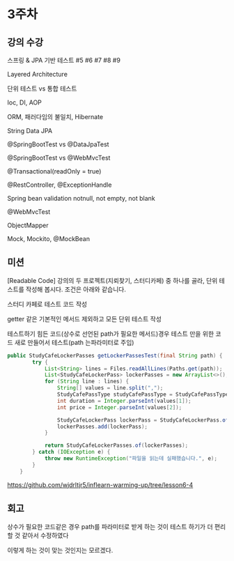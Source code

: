 # 3주차

## 강의 수강

스프링 & JPA 기반 테스트 #5 #6 #7 #8 #9

Layered Architecture

단위 테스트 vs 통합 테스트

Ioc, DI, AOP

ORM, 패러다임의 불일치, Hibernate

String Data JPA

@SpringBootTest vs @DataJpaTest

@SpringBootTest vs @WebMvcTest

@Transactional(readOnly = true)

@RestController, @ExceptionHandle

Spring bean validation notnull, not empty, not blank

@WebMvcTest

ObjectMapper

Mock, Mockito, @MockBean

## 미션

[Readable Code] 강의의 두 프로젝트(지뢰찾기, 스터디카페) 중 하나를 골라, 단위 테스트를 작성해 봅시다. 조건은 아래와 같습니다.

스터디 카페로 테스트 코드 작성

getter 같은 기본적인 메서드 제외하고 모든 단위 테스트 작성

테스트하기 힘든 코드(상수로 선언된 path가 필요한 메서드)경우 테스트 만을 위한 코드 새로 만들어서 테스트(path 는파라미터로 주입)

```java
public StudyCafeLockerPasses getLockerPassesTest(final String path) {
        try {
            List<String> lines = Files.readAllLines(Paths.get(path));
            List<StudyCafeLockerPass> lockerPasses = new ArrayList<>();
            for (String line : lines) {
                String[] values = line.split(",");
                StudyCafePassType studyCafePassType = StudyCafePassType.valueOf(values[0]);
                int duration = Integer.parseInt(values[1]);
                int price = Integer.parseInt(values[2]);

                StudyCafeLockerPass lockerPass = StudyCafeLockerPass.of(studyCafePassType, duration, price);
                lockerPasses.add(lockerPass);
            }

            return StudyCafeLockerPasses.of(lockerPasses);
        } catch (IOException e) {
            throw new RuntimeException("파일을 읽는데 실패했습니다.", e);
        }
    }
```

https://github.com/wjdrltjr5/inflearn-warming-up/tree/lesson6-4

## 회고

상수가 필요한 코드같은 경우 path를 파라미터로 받게 하는 것이 테스트 하기가 더 편리할 것 같아서 수정하였다

이렇게 하는 것이 맞는 것인지는 모르겠다.
